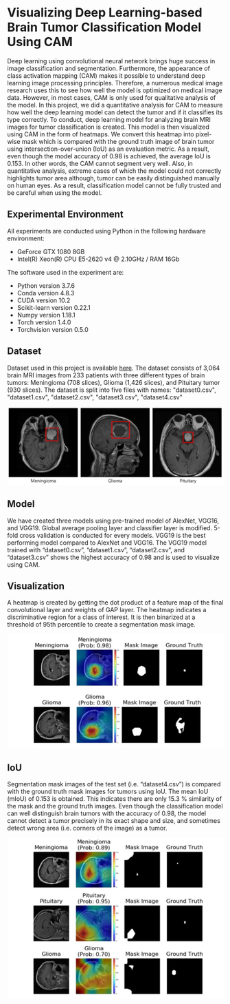 # Visualizing Deep Learning-based Brain Tumor Classification Model Using CAM

Deep learning using convolutional neural network brings huge success in image classification and segmentation. Furthermore, the appearance of class activation mapping (CAM) makes it possible to understand deep learning image processing principles. Therefore, a numerous medical image research uses this to see how well the model is optimized on medical image data. However, in most cases, CAM is only used for qualitative analysis of the model. In this project, we did a quantitative analysis for CAM to measure how well the deep learning model can detect the tumor and if it classifies its type correctly. To conduct, deep learning model for analyzing brain MRI images for tumor classification is created. This model is then visualized using CAM in the form of heatmaps. We convert this heatmap into pixel-wise mask which is compared with the ground truth image of brain tumor using intersection-over-union (IoU) as an evaluation metric. As a result, even though the model accuracy of 0.98 is achieved, the average IoU is 0.153. In other words, the CAM cannot segment very well. Also, in quantitative analysis, extreme cases of which the model could not correctly highlights tumor area although, tumor can be easily distinguished manually on human eyes. As a result, classification model cannot be fully trusted and be careful when using the model.

## Experimental Environment
All experiments are conducted using Python in the following hardware environment:
* GeForce GTX 1080 8GB
* Intel(R) Xeon(R) CPU E5-2620 v4 @ 2.10GHz / RAM 16Gb

The software used in the experiment are:
* Python version 3.7.6
* Conda version 4.8.3
* CUDA version 10.2
* Scikit-learn version 0.22.1
* Numpy version 1.18.1
* Torch version 1.4.0
* Torchvision version 0.5.0

## Dataset
Dataset used in this project is available [here](https://figshare.com/articles/brain_tumor_dataset/1512427). The dataset consists of 3,064 brain MRI images from 233 patients with three different types of brain tumors: Meningioma (708 slices), Glioma (1,426 slices), and Pituitary tumor (930 slices). The dataset is split into five files with names: "dataset0.csv", "dataset1.csv", "dataset2.csv", "dataset3.csv", "dataset4.csv" 


![data image](dataset.jpg)


## Model
We have created three models using pre-trained model of AlexNet, VGG16, and VGG19. Global average pooling layer and classifier layer is modified. 5-fold cross validation is conducted for every models. VGG19 is the best performing model compared to AlexNet and VGG16. The VGG19 model trained with “dataset0.csv”, “dataset1.csv”, “dataset2.csv”, and “dataset3.csv” shows the highest accuracy of 0.98 and is used to visualize using CAM.

## Visualization
A heatmap is created by getting the dot product of a feature map of the final convolutional layer and weights of GAP layer. The heatmap indicates a discriminative region for a class of interest. It is then binarized at a threshold of 95th percentile to create a segmentation mask image.

![result image1](result1.jpg)

## IoU
Segmentation mask images of the test set (i.e. “dataset4.csv”) is compared with the ground truth mask images for tumors using IoU. The mean IoU (mIoU) of 0.153 is obtained. This indicates there are only 15.3 %  similarity of the mask and the ground truth images.
Even though the classification model can well distinguish brain tumors with the accuracy of 0.98, the model cannot detect a tumor precisely in its exact shape and size, and sometimes detect wrong area (i.e. corners of the image) as a tumor.

![result image2](result2.jpg)
